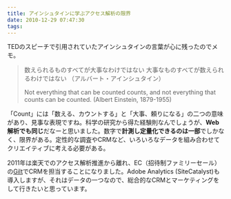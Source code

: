 ```yaml
---
title: アインシュタインに学ぶアクセス解析の限界
date: 2010-12-29 07:47:30
tags:
---
```


TEDのスピーチで引用されていたアインシュタインの言葉が心に残ったのでメモ。

> 数えられるものすべてが大事なわけではない
> 大事なものすべてが数えられるわけではない
> （アルバート・アインシュタイン）
> 
> Not everything that can be counted counts,
> and not everything that counts can be counted.
> (Albert Einstein, 1879-1955)

「Count」には「数える、カウントする」と「大事、頼りになる」の二つの意味があり、見事な表現ですね。科学の研究から得た経験則なんでしょうが、**Web解析でも同じ**だなーと思いました。数字で**計測し定量化できるのは一部**でしかなく、限界がある。定性的な調査やCRMなど、いろいろなデータを組み合わせてクリエイティブに考える必要がある。

2011年は楽天でのアクセス解析推進から離れ、EC（招待制ファミリーセール）の[Gilt](http://goo.gl/oR9pX)でCRMを担当することになりました。Adobe Analytics (SiteCatalyst)も導入しますが、それはデータの一つなので、総合的なCRMとマーケティングをして行きたいと思っています。